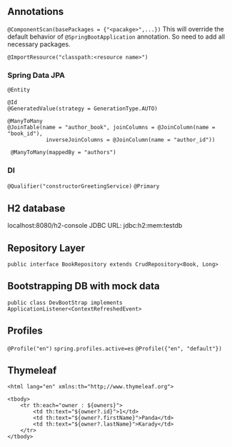 ## Annotations

`@ComponentScan(basePackages = {"<pacakge>",...})`
This will override the default behavior of `@SpringBootApplication` annotation.
So need to add all necessary packages.

`@ImportResource("classpath:<resource name>")`

### Spring Data JPA
`@Entity`

```
@Id
@GeneratedValue(strategy = GenerationType.AUTO)
```


```
@ManyToMany
@JoinTable(name = "author_book", joinColumns = @JoinColumn(name = "book_id"),
            inverseJoinColumns = @JoinColumn(name = "author_id"))
```

` @ManyToMany(mappedBy = "authors")`

### DI

`@Qualifier("constructorGreetingService)`
`@Primary`

## H2 database

localhost:8080/h2-console
JDBC URL: jdbc:h2:mem:testdb

## Repository Layer

`public interface BookRepository extends CrudRepository<Book, Long>`

## Bootstrapping DB with mock data

`public class DevBootStrap implements ApplicationListener<ContextRefreshedEvent>`

## Profiles

`@Profile("en")`
`spring.profiles.active=es`
`@Profile({"en", "default"})`

## Thymeleaf

`<html lang="en" xmlns:th="http;//www.thymeleaf.org">`

```
<tbody>
    <tr th:each="owner : ${owners}">
        <td th:text="${owner?.id}">1</td>
        <td th:text="${owner?.firstName}">Panda</td>
        <td th:text="${owner?.lastName}">Karady</td>
    </tr>
</tbody>
```